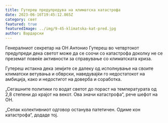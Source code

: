 ```yaml
---
title: Гутереш предупредува на климатска катастрофа
date: 2023-06-16T19:45:12.865Z
category: свет
featured: true
featuredImage: ../img/9-45-klimatska-kat-pred.jpg
author: Вардарски
---
```

Генералниот секретар на ОН Антонио Гутереш во четвртокот предупреди дека светот може да се соочи со катастрофа доколку не се преземат повеќе активности за справување со климатската криза.

Гутереш истакна дека земјите се далеку од исполнување на своите климатски ветувања и обврски, наведувајќи го недостатокот на амбиција, како и недостигот на доверба и соработка.

„Сегашните политики го водат светот до пораст на температурата од 2,8 степени до крајот на векот. Ова значи катастрофа“, рече шефот на ОН.

„Сепак колективниот одговор останува патетичен. Одиме кон катастрофа“, додаде тој.